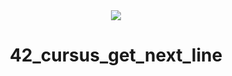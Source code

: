 <!-- <h1><img align="right" src="https://badge42.herokuapp.com/api/project/idavoli-/get_next_line" /></h1> -->

<div align="center">
  <img  src="https://game.42sp.org.br/static/assets/achievements/get_next_linem.png" />
  <h1>42_cursus_get_next_line</h1>
</div>
